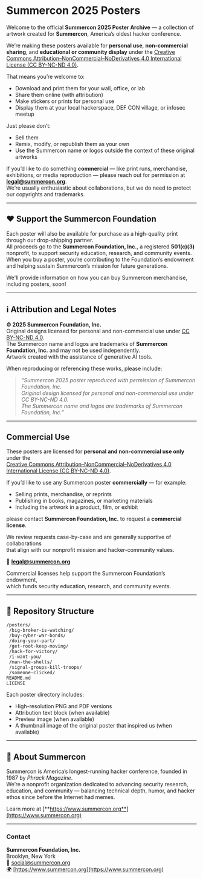 # Summercon 2025 Posters

Welcome to the official **Summercon 2025 Poster Archive** — a collection of artwork created for **Summercon**, America’s oldest hacker conference.

We’re making these posters available for **personal use**, **non-commercial sharing**, and **educational or community display** under the [Creative Commons Attribution–NonCommercial–NoDerivatives 4.0 International License (CC BY-NC-ND 4.0)](https://creativecommons.org/licenses/by-nc-nd/4.0/).

That means you’re welcome to:
- Download and print them for your wall, office, or lab
- Share them online (with attribution)
- Make stickers or prints for personal use
- Display them at your local hackerspace, DEF CON village, or infosec meetup

Just please don’t:
- Sell them
- Remix, modify, or republish them as your own
- Use the Summercon name or logos outside the context of these original artworks

If you’d like to do something **commercial** — like print runs, merchandise, exhibitions, or media reproduction — please reach out for permission at **legal@summercon.org**.  
We’re usually enthusiastic about collaborations, but we do need to protect our copyrights and trademarks.

---

## ❤️ Support the Summercon Foundation

Each poster will also be available for purchase as a high-quality print through our drop-shipping partner.  
All proceeds go to the **Summercon Foundation, Inc.**, a registered **501(c)(3)** nonprofit, to support security education, research, and community events.  
When you buy a poster, you’re contributing to the Foundation’s endowment and helping sustain Summercon’s mission for future generations.

We'll provide information on how you can buy Summercon merchandise, including posters, soon!

---

## ℹ️ Attribution and Legal Notes

**© 2025 Summercon Foundation, Inc.**  
Original designs licensed for personal and non-commercial use under [CC BY-NC-ND 4.0](https://creativecommons.org/licenses/by-nc-nd/4.0/).  
The Summercon name and logos are trademarks of **Summercon Foundation, Inc.** and may not be used independently.  
Artwork created with the assistance of generative AI tools.

When reproducing or referencing these works, please include:

> _“Summercon 2025 poster reproduced with permission of Summercon Foundation, Inc.  
> Original design licensed for personal and non-commercial use under CC BY-NC-ND 4.0.  
> The Summercon name and logos are trademarks of Summercon Foundation, Inc.”_

---

## Commercial Use

These posters are licensed for **personal and non-commercial use only** under the  
[Creative Commons Attribution–NonCommercial–NoDerivatives 4.0 International License (CC BY-NC-ND 4.0)](https://creativecommons.org/licenses/by-nc-nd/4.0/).

If you’d like to use any Summercon poster **commercially** — for example:
- Selling prints, merchandise, or reprints  
- Publishing in books, magazines, or marketing materials  
- Including the artwork in a product, film, or exhibit  

please contact **Summercon Foundation, Inc.** to request a **commercial license**.

We review requests case-by-case and are generally supportive of collaborations  
that align with our nonprofit mission and hacker-community values.

📧 **legal@summercon.org**

Commercial licenses help support the Summercon Foundation’s endowment,  
which funds security education, research, and community events.

---

## 🧩 Repository Structure

```
/posters/
 /big-broker-is-watching/
 /buy-cyber-war-bonds/
 /doing-your-part/
 /get-root-keep-moving/
 /hack-for-victory/
 /i-want-you/
 /man-the-shells/
 /signal-groups-kill-troops/
 /someone-clicked/
README.md
LICENSE
```

Each poster directory includes:
- High-resolution PNG and PDF versions
- Attribution text block (when available)
- Preview image (when available)
- A thumbnail image of the original poster that inspired us (when available)

---

## 🙌 About Summercon

Summercon is America’s longest-running hacker conference, founded in 1987 by *Phrack Magazine*.  
We’re a nonprofit organization dedicated to advancing security research, education, and community — balancing technical depth, humor, and hacker ethos since before the Internet had memes.

Learn more at [**https://www.summercon.org**](https://www.summercon.org)

---

### Contact

**Summercon Foundation, Inc.**  
Brooklyn, New York  
📧 social@summercon.org  
🌍 [https://www.summercon.org](https://www.summercon.org)

